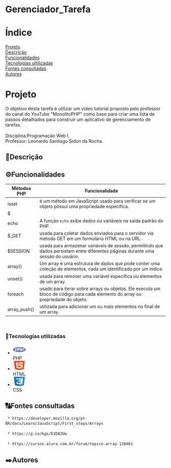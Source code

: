 # Gerenciador_Tarefa
# Índice
[Projeto ](#projeto)  
[Descrição](#descrição)  
[Funcionalidades](#funcionalidades)  
[Tecnologias ultilizadas](#tecnologias-ultilizadas)    
[Fontes consultadas](#fontes-consultadas)  
[Autores](#autores)  

# Projeto 
O objetivo desta tarefa é utilizar um vídeo tutorial proposto pelo professor do canal do YouTube "MonolitoPHP" como base para criar uma lista de passos detalhados para construir um aplicativo de gerenciamento de tarefas. <br>
<br>
Disciplina:Programação Web I. <br>
Professor: Leonardo Santiago Sidon da Rocha.


## 📰Descrição


## ⚙️Funcionalidades
| Métodos PHP | Funcionalidade |
|--------------------|----------------|
| isset | é um método em JavaScript usado para verificar se um objeto possui uma propriedade específica.|
| $ ||Cria uma variável|
| echo |	A função `echo` exibe dados ou variáveis na saída padrão do PHP.|
|$_GET | usada para coletar dados enviados para o servidor via método GET em um formulário HTML ou na URL. |
|$SESSION| usada para armazenar variáveis de sessão, permitindo que dados persistam entre diferentes páginas durante uma sessão do usuário.|
|array()|Um array é uma estrutura de dados que pode conter uma coleção de elementos, cada um identificado por um índice.|
|unset()| usada para remover uma variável específica ou elementos de um array.|
|foreach | usado para iterar sobre arrays ou objetos. Ele executa um bloco de código para cada elemento do array ou propriedade do objeto.|
|array_push() |utilizada para adicionar um ou mais elementos no final de um array.|
<br>

### 📱Tecnologias utilizadas
 * <img alt="Rafa-Js" height="30" width="40" src="https://raw.githubusercontent.com/devicons/devicon/master/icons/php/php-plain.svg"> <br>
  PHP <br>
 * <img alt="Rafa-HTML" height="30" width="40" src="https://raw.githubusercontent.com/devicons/devicon/master/icons/html5/html5-original.svg"><br>
  HTML<br>
 * <img alt="Rafa-CSS" height="30" width="40" src="https://raw.githubusercontent.com/devicons/devicon/master/icons/css3/css3-original.svg"><br>
  CSS<br>
  

## 🔠Fontes consultadas
     * https://developer.mozilla.org/pt-BR/docs/Learn/JavaScript/First_steps/Arrays
     
     * https://g.co/kgs/E1D83Uw

     * https://cursos.alura.com.br/forum/topico-array-130461


## ✒️Autores
